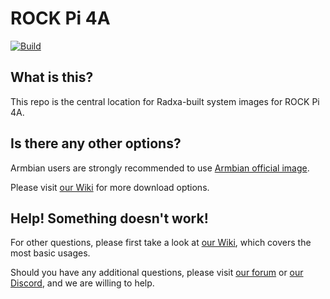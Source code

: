 # ROCK Pi 4A
[![Build](https://github.com/radxa-build/rock-pi-4a/workflows/Build/badge.svg)](https://github.com/radxa-build/rock-pi-4a/actions/workflows/build.yml)

## What is this?

This repo is the central location for Radxa-built system images for ROCK Pi 4A.

## Is there any other options?

Armbian users are strongly recommended to use [Armbian official image](https://www.armbian.com/rockpi4/).

Please visit [our Wiki](https://wiki.radxa.com/Rock4/downloads) for more download options.

## Help! Something doesn't work!

For other questions, please first take a look at [our Wiki](https://wiki.radxa.com/Rock4), which covers the most basic usages.

Should you have any additional questions, please visit [our forum](https://forum.radxa.com/) or [our Discord](https://rock.sh/go), and we are willing to help.
